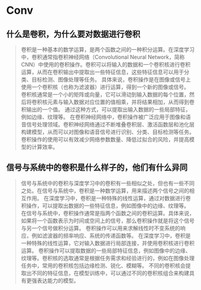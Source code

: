 # Conv

## 什么是卷积，为什么要对数据进行卷积

> 卷积是一种基本的数学运算，是两个函数之间的一种积分运算。在深度学习中，卷积通常指卷积神经网络（Convolutional Neural
> Network，简称CNN）中使用的卷积操作。卷积可以将输入的数据和一个卷积核进行卷积运算，从而在卷积输出中提取出一些特征信息，这些特征信息可以用于分类、目标检测、图像处理等任务。
> 具体来说，卷积操作是在图像或信号上使用一个卷积核（也称为滤波器）进行运算，得到一个新的图像或信号。
> 卷积核通常是一个小的矩阵或向量，它可以滑动到输入数据的每个位置，然后将卷积核元素与输入数据对应位置的值相乘，并将结果相加，从而得到卷积输出的一个值。
> 通过这种方式，可以提取出输入数据的一些局部特征，例如边缘、纹理等。
> 在卷积神经网络中，卷积操作被广泛应用于图像和语音信号处理领域。卷积神经网络通过不断堆叠卷积层、激活函数层和池化层构建模型，从而可以对图像和语音信号进行识别、分类、目标检测等任务。
> 卷积操作的使用可以有效减少网络参数数量、降低过拟合的风险，并提高模型的计算效率。

## 信号与系统中的卷积是什么样子的，他们有什么异同

> 信号与系统中的卷积与深度学习中的卷积有一些相似之处，但也有一些不同之处。在信号与系统中，卷积是一种数学运算，用来描述两个信号之间的相互作用。
> 在深度学习中，卷积是一种特殊的线性运算，通过对数据进行卷积操作，可以提取出数据的一些特征信息，例如图像中的边缘、纹理等。
> 在信号与系统中，卷积操作通常是指两个函数之间的卷积运算。具体来说，如果将一个函数表示为时间或空间上的信号，那么卷积操作就是将这个信号与另一个信号做积分运算。
> 卷积操作可以用来求解线性时不变系统的响应，例如滤波器的频率响应、系统的传递函数等。
> 在深度学习中，卷积是一种特殊的线性运算，它对输入数据进行局部连接，并使用卷积核进行卷积运算。
> 卷积操作可以提取数据的一些局部特征信息，例如图像中的边缘、纹理等。卷积核的选取通常是根据任务需求和经验进行的，例如在图像处理任务中，常用的卷积核包括边缘检测、锐化、模糊等。
> 不同的卷积核会提取出不同的特征信息，在模型训练中，可以通过不同的卷积核组合来构建具有更强表达能力的模型。